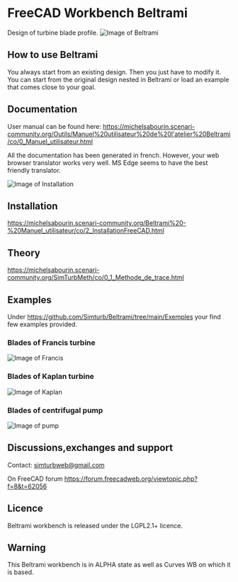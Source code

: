 # FreeCAD Workbench Beltrami
Design of turbine blade profile.
![Image of Beltrami](https://github.com/Simturb/Beltrami/blob/main/Resources/repository-open-graph-beltrami.png)

## How to use Beltrami
You always start from an existing design. Then you just have to modify it.
You can start from the original design nested in Beltrami or load an example that comes close to your goal.

## Documentation
User manual can be found here: https://michelsabourin.scenari-community.org/Outils/Manuel%20utilisateur%20de%20l'atelier%20Beltrami/co/0_Manuel_utilisateur.html

All the documentation has been generated in french. However, your web browser translator works very well.
MS Edge seems to have the best friendly translator.



![Image of Installation](https://github.com/Simturb/Beltrami/blob/main/Resources/Installation.png)


## Installation
https://michelsabourin.scenari-community.org/Beltrami%20-%20Manuel_utilisateur/co/2_InstallationFreeCAD.html

## Theory
https://michelsabourin.scenari-community.org/SimTurbMeth/co/0_1_Methode_de_trace.html

## Examples
Under https://github.com/Simturb/Beltrami/tree/main/Exemples your find few examples provided.

### Blades of Francis turbine
![Image of Francis](https://github.com/Simturb/Beltrami/blob/main/Exemples/Francis.png)

### Blades of Kaplan turbine
![Image of Kaplan](https://github.com/Simturb/Beltrami/blob/main/Exemples/Kaplan.png)

### Blades of centrifugal pump
![Image of pump](https://github.com/Simturb/Beltrami/blob/main/Exemples/Pompe.png)

## Discussions,exchanges and support
Contact: simturbweb@gmail.com

On FreeCAD forum
https://forum.freecadweb.org/viewtopic.php?f=8&t=62056

## Licence  
Beltrami workbench is released under the LGPL2.1+ licence.

## Warning
This Beltrami workbench is in ALPHA state as well as Curves WB on which it is based.
